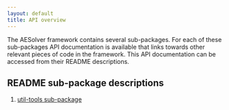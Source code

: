 ```yaml
---
layout: default
title: API overview
---
```


The AESolver framework contains several sub-packages.
For each of these sub-packages API documentation is available that links towards other relevant pieces of code in the framework. This API documentation can be accessed from their README descriptions.

## README sub-package descriptions

1. [util-tools sub-package](API_util_tools/API_index.html)
